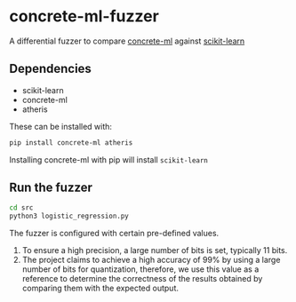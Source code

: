 # concrete-ml-fuzzer
A differential fuzzer to compare [concrete-ml](https://docs.zama.ai/concrete-ml) against [scikit-learn](https://scikit-learn.org)

## Dependencies
- scikit-learn
- concrete-ml
- atheris

These can be installed with:
```sh
pip install concrete-ml atheris
```
Installing concrete-ml with pip will install `scikit-learn` 

## Run the fuzzer

```sh
cd src
python3 logistic_regression.py
```
The fuzzer is configured with certain pre-defined values.

1. To ensure a high precision, a large number of bits is set, typically 11 bits. 
2. The project claims to achieve a high accuracy of 99% by using a large number of bits for quantization, therefore, we use this value as a reference to determine the correctness of the results obtained by comparing them with the expected output.
